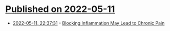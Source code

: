 # [Published on 2022-05-11](index.md)

* [2022-05-11, 22:37:31](https://news.ycombinator.com/item?id=31346838) - [Blocking Inflammation May Lead to Chronic Pain](https://www.science.org/doi/10.1126/scitranslmed.abj9954)

